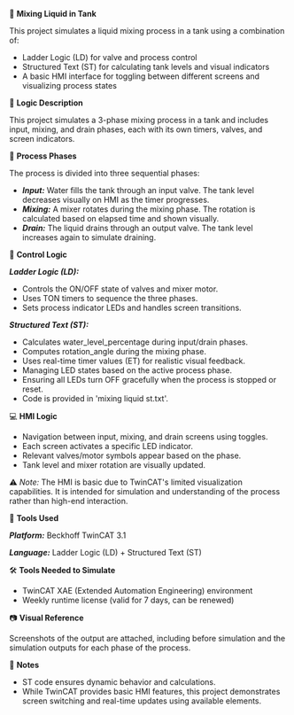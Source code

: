 🧪 **Mixing Liquid in Tank**

This project simulates a liquid mixing process in a tank using a combination of:
- Ladder Logic (LD) for valve and process control
- Structured Text (ST) for calculating tank levels and visual indicators
- A basic HMI interface for toggling between different screens and visualizing process states

🧩 **Logic Description**

This project simulates a 3-phase mixing process in a tank and includes input, mixing, and drain phases, each with its own timers, valves, and screen indicators.

🧠 **Process Phases**

The process is divided into three sequential phases:
- _**Input:**_ Water fills the tank through an input valve. The tank level decreases visually on HMI as the timer progresses.
- _**Mixing:**_ A mixer rotates during the mixing phase. The rotation is calculated based on elapsed time and shown visually.
- _**Drain:**_ The liquid drains through an output valve. The tank level increases again to simulate draining.

🧰 **Control Logic**

_**Ladder Logic (LD):**_

- Controls the ON/OFF state of valves and mixer motor.
- Uses TON timers to sequence the three phases.
- Sets process indicator LEDs and handles screen transitions.

_**Structured Text (ST):**_

- Calculates water_level_percentage during input/drain phases.
- Computes rotation_angle during the mixing phase.
- Uses real-time timer values (ET) for realistic visual feedback.
- Managing LED states based on the active process phase.
- Ensuring all LEDs turn OFF gracefully when the process is stopped or reset.
- Code is provided in 'mixing liquid st.txt'.

💻 **HMI Logic**

- Navigation between input, mixing, and drain screens using toggles.
- Each screen activates a specific LED indicator.
- Relevant valves/motor symbols appear based on the phase.
- Tank level and mixer rotation are visually updated.
  
⚠️ _Note:_ The HMI is basic due to TwinCAT's limited visualization capabilities. It is intended for simulation and understanding of the process rather than high-end interaction.

🔧 **Tools Used**

_**Platform:**_ Beckhoff TwinCAT 3.1

_**Language:**_ Ladder Logic (LD) + Structured Text (ST)

🛠️ **Tools Needed to Simulate**

- TwinCAT XAE (Extended Automation Engineering) environment
- Weekly runtime license (valid for 7 days, can be renewed)
  
📷 **Visual Reference**

Screenshots of the output are attached, including before simulation and the simulation outputs for each phase of the process.

📌 **Notes**

- ST code ensures dynamic behavior and calculations.
- While TwinCAT provides basic HMI features, this project demonstrates screen switching and real-time updates using available elements.
